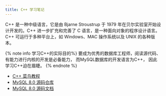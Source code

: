 ```yaml
---
title: C++ 学习笔记
---
```


C++ 是一种中级语言，它是由 Bjarne Stroustrup 于 1979 年在贝尔实验室开始设计开发的。C++ 进一步扩充和完善了 C 语言，是一种面向对象的程序设计语言。C++ 可运行于多种平台上，如 Windows、MAC 操作系统以及 UNIX 的各种版本。

{% note info 学习C++的实际目的%}
要成为优秀的数据库工程师，阅读源代码、有能力进行内核的开发是必备能力，
而MySQL数据库的开发语言为C++，
因此学习C++迫在眉睫。
{% endnote %}

* [C++ 菜鸟教程](https://www.runoob.com/cplusplus/cpp-tutorial.html)
* [MySQL 8.0 源码仓库](https://github.com/mysql/mysql-server/tree/8.0)
* [MySQL 8.0 源码文档](https://dev.mysql.com/doc/dev/mysql-server/latest/)


